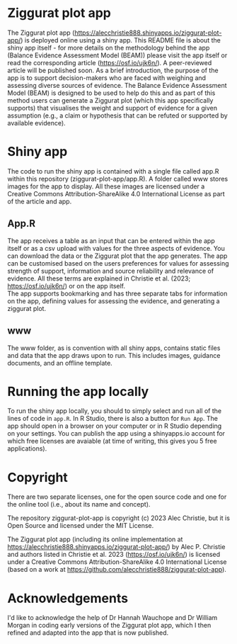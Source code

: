 # Ziggurat plot app

The Ziggurat plot app (https://alecchristie888.shinyapps.io/ziggurat-plot-app/) is deployed online using a shiny app. This README file is about the shiny app itself - for more details on the methodology behind the app (Balance Evidence Assessment Model (BEAM)) please visit the app itself or read the corresponding article (https://osf.io/ujk6n/). A peer-reviewed article will be published soon.
As a brief introduction, the purpose of the app is to support decision-makers who are faced with weighing and assessing diverse sources of evidence. The Balance Evidence Assessment Model (BEAM) is designed to be used to help do this and as part of this method users can generate a Ziggurat plot (which this app specifically supports) that visualises the weight and support of evidence for a given assumption (e.g., a claim or hypothesis that can be refuted or supported by available evidence).

# Shiny app
The code to run the shiny app is contained with a single file called app.R within this repository (ziggurat-plot-app/app.R). A folder called www stores images for the app to display. All these images are licensed under a Creative Commons Attribution-ShareAlike 4.0 International License as part of the article and app.

## App.R
The app receives a table as an input that can be entered within the app itself or as a csv upload with values for the three aspects of evidence. You can download the data or the Ziggurat plot that the app generates. The app can be customised based on the users preferences for values for assessing strength of support, information and source reliability and relevance of evidence. All these terms are explained in Christie et al. (2023; https://osf.io/ujk6n/) or on the app itself.  
The app supports bookmarking and has three separate tabs for information on the app, defining values for assessing the evidence, and generating a ziggurat plot.

## www
The www folder, as is convention with all shiny apps, contains static files and data that the app draws upon to run. This includes images, guidance documents, and an offline template. 

# Running the app locally
To run the shiny app locally, you should to simply select and run all of the lines of code in `app.R`. In R Studio, there is also a button for `Run App`. The app should open in a browser on your computer or in R Studio depending on your settings. You can publish the app using a shinyapps.io account for which free licenses are avaiable (at time of writing, this gives you 5 free applications).

# Copyright
There are two separate licenses, one for the open source code and one for the online tool (i.e., about its name and concept).

The repository ziggurat-plot-app is copyright (c) 2023 Alec Christie, but it is Open Source and licensed under the MIT License.

The Ziggurat plot app (including its online implementation at https://alecchristie888.shinyapps.io/ziggurat-plot-app/) by Alec P. Christie and authors listed in Christie et al. 2023 (https://osf.io/ujk6n/) is licensed under a Creative Commons Attribution-ShareAlike 4.0 International License (based on a work at https://github.com/alecchristie888/ziggurat-plot-app). 

# Acknowledgements
I'd like to acknowledge the help of Dr Hannah Wauchope and Dr William Morgan in coding early versions of the Ziggurat plot app, which I then refined and adapted into the app that is now published.
